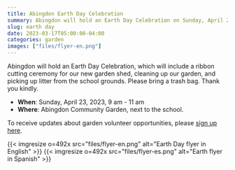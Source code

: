 ```yaml
--- 
title: Abingdon Earth Day Celebration
summary: Abingdon will hold an Earth Day Celebration on Sunday, April 23, featuring a celebration of our new shed and a litter pickup.
slug: earth day
date: 2023-03-17T05:00:00-04:00
categories: garden
images: ["files/flyer-en.png"]
---
```


Abingdon will hold an Earth Day Celebration, which will include a ribbon cutting ceremony for our new garden shed, cleaning up our garden, and picking up litter from the school grounds. Please bring a trash bag. Thank you kindly.

- **When**: Sunday, April 23, 2023, 9 am - 11 am
- **Where**: Abingdon Community Garden, next to the school.

To receive updates about garden volunteer opportunities, please [sign up here](https://us10.list-manage.com/subscribe?u=f9c2cb9188c78232702100f91&id=50d30d2a32).

{{< imgresize o=492x src="files/flyer-en.png" alt="Earth Day flyer in English" >}}
{{< imgresize o=492x src="files/flyer-es.png" alt="Earth flyer in Spanish" >}}